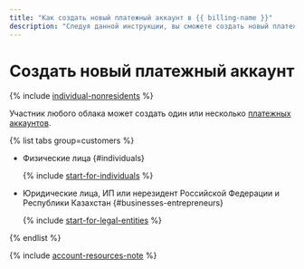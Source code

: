 ```yaml
---
title: "Как создать новый платежный аккаунт в {{ billing-name }}"
description: "Следуя данной инструкции, вы сможете создать новый платежный аккаунт." 
---
```


# Создать новый платежный аккаунт


{% include [individual-nonresidents](../../_includes/billing/individual-nonresidents.md) %}

Участник любого облака может создать один или несколько [платежных аккаунтов](../concepts/billing-account.md).

{% list tabs group=customers %}

- Физические лица {#individuals}

   {% include [start-for-individuals](../../_includes/billing/billing-account-create-individual.md) %}

- Юридические лица, ИП или нерезидент Российской Федерации и Республики Казахстан {#businesses-entrepreneurs}

   {% include [start-for-legal-entities](../../_includes/billing/billing-account-create-legal-entities.md) %}

{% endlist %}

{% include [account-resources-note](../_includes/account-resources-note.md) %}

